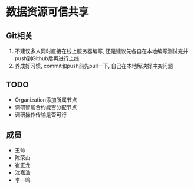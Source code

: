 # 数据资源可信共享

## Git相关
1. 不建议多人同时直接在线上服务器编写, 还是建议先各自在本地编写测试完并push到Github后再进行上线
2. 养成好习惯, commit和push前先pull一下, 自己在本地解决好冲突问题

## TODO
- Organization添加所属节点
- 调研智能合约能否分配节点
- 调研操作传输是否可行

## 成员
- 王帅
- 陈荣山
- 崔正龙
- 沈嘉浩
- 李一鸣
